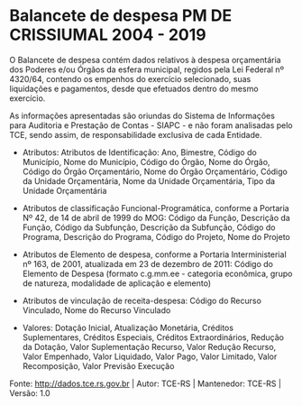 # Balancete de despesa PM DE CRISSIUMAL 2004 - 2019


O Balancete de despesa contém dados relativos à despesa orçamentária dos Poderes e/ou Órgãos da esfera municipal, regidos pela Lei Federal nº 4320/64, contendo os empenhos do exercício selecionado, suas liquidações e pagamentos, desde que efetuados dentro do mesmo exercício.

As informações apresentadas são oriundas do Sistema de Informações para Auditoria e Prestação de Contas - SIAPC - e não foram analisadas pelo TCE, sendo assim, de responsabilidade exclusiva de cada Entidade.

- Atributos:
Atributos de Identificação: Ano, Bimestre, Código do Município, Nome do Município, Código do Órgão, Nome do Órgão, Código do Órgão Orçamentário, Nome do Órgão Orçamentário, Código da Unidade Orçamentária, Nome da Unidade Orçamentária, Tipo da Unidade Orçamentária

- Atributos de classificação Funcional-Programática, conforme a Portaria Nº 42, de 14 de abril de 1999 do MOG: Código da Função, Descrição da Função, Código da Subfunção, Descrição da Subfunção, Código do Programa, Descrição do Programa, Código do Projeto, Nome do Projeto

- Atributos de Elemento de despesa, conforme a Portaria Interministerial nº 163, de 2001, atualizada em 23 de dezembro de 2011: Código do Elemento de Despesa (formato c.g.mm.ee - categoria econômica, grupo de natureza, modalidade de aplicação e elemento)

- Atributos de vinculação de receita-despesa: Código do Recurso Vinculado, Nome do Recurso Vinculado

- Valores: Dotação Inicial, Atualização Monetária, Créditos Suplementares, Créditos Especiais, Créditos Extraordinários, Redução da Dotação, Valor Suplementação Recurso, Valor Redução Recurso, Valor Empenhado, Valor Liquidado, Valor Pago, Valor Limitado, Valor Recomposição, Valor Previsão Execução



Fonte:	http://dados.tce.rs.gov.br | Autor:	TCE-RS | Mantenedor:	TCE-RS | Versão:	1.0

